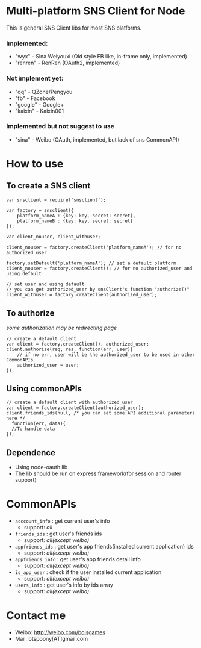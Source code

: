 # Multi-platform SNS Client for Node
This is general SNS Client libs for most SNS platforms.

### Implemented:

* "wyx" - Sina Weiyouxi (Old style FB like, in-frame only, implemented)
* "renren" - RenRen (OAuth2, implemented)

### Not implement yet:

* "qq" - QZone/Pengyou
* "fb" - Facebook
* "google" - Google+
* "kaixin" - Kaixin001

### Implemented but not suggest to use

* "sina" - Weibo (OAuth, implemented, but lack of sns CommonAPI)

# How to use

## To create a SNS client
	var snsclient = require('snsclient');
	
	var factory = snsclient({
		platform_nameA : {key: key, secret: secret},
		platform_nameB : {key: key, secret: secret}
	});
		
	var client_nouser, client_withuser;
	
	client_nouser = factory.createClient('platform_nameA'); // for no authorized_user
	
	factory.setDefault('platform_nameA'); // set a default platform
	client_nouser = factory.createClient(); // for no authorized_user and using default
	
	// set user and using default
	// you can get authorized_user by snsClient's function "authorize()"
	client_withuser = factory.createClient(authorized_user); 

## To authorize
_some authorization may be redirecting page_

	// create a default client
	var client = factory.createClient(), authorized_user;
	client.authorize(req, res, function(err, user){
		// if no err, user will be the authorized_user to be used in other CommonAPIs
		authorized_user = user;
	});
	
## Using commonAPIs
	// create a default client with authorized_user
	var client = factory.createClient(authorized_user);
	client.friends_ids(null, /* you can set some API additional parameters here */
	  function(err, data){
	  //To handle data
	});

## Dependence
* Using node-oauth lib
* The lib should be run on express framework(for session and router support)

# CommonAPIs
* ```acccount_info``` : get current user's info
	* support: _all_
* ```friends_ids``` : get user's friends ids
	* support: _all(except weibo)_
* ```appfriends_ids``` : get user's app friends(installed current application) ids
	* support: _all(except weibo)_
* ```appfriends_info``` : get user's app friends detail info
	* support: _all(except weibo)_
* ```is_app_user``` : check if the user installed current application
	* support: _all(except weibo)_
* ```users_info``` : get user's info by ids array
	* support: _all(except weibo)_

# Contact me
* Weibo: http://weibo.com/boisgames
* Mail: btspoony[AT]gmail.com